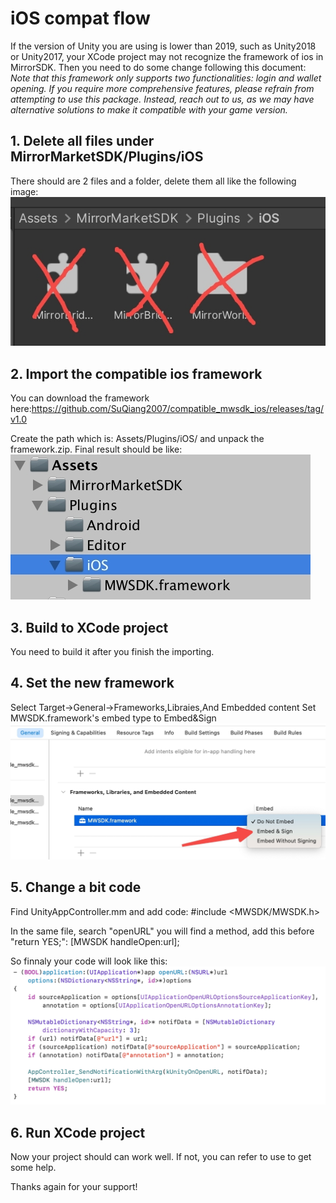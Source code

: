 # iOS compat flow
If the version of Unity you are using is lower than 2019, such as Unity2018 or Unity2017, your XCode project may not recognize the framework of ios in MirrorSDK.
Then you need to do some change following this document:
*Note that this framework only supports two functionalities: login and wallet opening. If you require more comprehensive features, please refrain from attempting to use this package. Instead, reach out to us, as we may have alternative solutions to make it compatible with your game version.*

## 1. Delete all files under MirrorMarketSDK/Plugins/iOS
There should are 2 files and a folder, delete them all like the following image:
![image](./CaseImage/delete_allfile_under_iOS.jpeg)

## 2. Import the compatible ios framework
You can download the framework here:https://github.com/SuQiang2007/compatible_mwsdk_ios/releases/tag/v1.0

Create the path which is: Assets/Plugins/iOS/ and unpack the framework.zip. Final result should be like:
![image](./CaseImage/create_plugins_path.jpeg)

## 3. Build to XCode project
You need to build it after you finish the importing.

## 4. Set the new framework
Select Target->General->Frameworks,Libraies,And Embedded content
Set MWSDK.framework's embed type to Embed&Sign
![image](./CaseImage/set_framework_in_xcode.jpeg)

## 5. Change a bit code
Find UnityAppController.mm and add code:
#include <MWSDK/MWSDK.h>

In the same file, search "openURL" you will find a method, add this before "return YES;":
[MWSDK handleOpen:url];

So finnaly your code will look like this:
![image](./CaseImage/change_openurl_func.png)

## 6. Run XCode project
Now your project should can work well. If not, you can refer to use to get some help.

Thanks again for your support!
